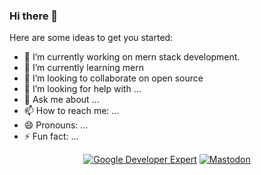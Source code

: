 ### Hi there 👋


<!-- **Hmtgit7/Hmtgit7** is a ✨ _special_ ✨ repository because its `README.md` (this file) appears on your GitHub profile. -->

Here are some ideas to get you started:

- 🔭 I’m currently working on mern stack development.
- 🌱 I’m currently learning mern 
- 👯 I’m looking to collaborate on open source
- 🤔 I’m looking for help with ...
- 💬 Ask me about ...
- 📫 How to reach me: ...
- 😄 Pronouns: ...
- ⚡ Fun fact: ... 


<p align="center">
<a href="[https://developers.google.com/community/experts/directory/profile/profile-jaewoong-eum](https://www.cloudskillsboost.google/public_profiles/37df5476-862b-4ea5-9537-579ab15f43c0)"><img alt="Google Developer Expert" src="https://skydoves.github.io/badges/gde.svg"/></a> 
<!-- <a href="https://devlibrary.withgoogle.com/authors/skydoves"><img alt="Google Developers" src="https://skydoves.github.io/badges/google-devlib.svg"/></a>
<a href="https://medium.com/@skydoves"><img alt="Medium" src="https://skydoves.github.io/badges/Story-Medium.svg"/></a>
<a href="https://speakerdeck.com/skydoves"><img alt="Speaker" src="https://skydoves.github.io/badges/speaker.svg"/></a></br>
<a href="https://github.com/sponsors/skydoves"><img alt="Sponsors" src="https://skydoves.github.io/badges/badge_sponsors.svg"/></a>
<a href="https://twitter.com/github_skydoves"><img alt="Twitter" src="https://skydoves.github.io/badges/twitter.svg"/></a> -->
<a href="https://androiddev.social/@skydoves"><img alt="Mastodon" src="https://skydoves.github.io/badges/mastodon.svg"/></a>
<!-- <a href="https://www.youtube.com/@skydoves"><img alt="YouTube" src="https://skydoves.github.io/badges/dove-youtube.svg"/></a></br></br> -->
</p>
